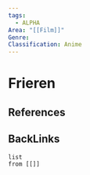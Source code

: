 ```yaml
---
tags:
  - ALPHA
Area: "[[Film]]"
Genre:
Classification: Anime
---
```

# Frieren



## References



## BackLinks

```dataview
list
from [[]]
```

